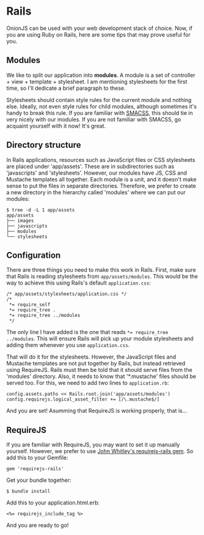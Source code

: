# Rails

OnionJS can be used with your web development stack of choice. Now, if you are using Ruby on Rails, here are some tips that may prove useful for you.

## Modules

We like to split our application into **modules**. A module is a set of controller + view + template + stylesheet. I am mentioning stylesheets for the first time, so I'll dedicate a brief paragraph to these.

Stylesheets should contain style rules for the current module and nothing else. Ideally, not even style rules for child modules, although sometimes it's handy to break this rule. If you are familiar with [SMACSS](http://smacss.com/), this should tie in very nicely with our modules. If you are not familiar with SMACSS, go acquaint yourself with it now! It's great.

## Directory structure

In Rails applications, resources such as JavaScript files or CSS stylesheets are placed under 'app/assets'. These are in subdirectories such as 'javascripts' and 'stylesheets'. However, our modules have JS, CSS and Mustache templates all together. Each module is a unit, and it doesn't make sense to put the files in separate directories. Therefore, we prefer to create a new directory in the hierarchy called 'modules' where we can put our modules:

    $ tree -d -L 1 app/assets
    app/assets
    ├── images
    ├── javascripts
    ├── modules
    └── stylesheets

## Configuration

There are three things you need to make this work in Rails. First, make sure that Rails is reading stylesheets from `app/assets/modules`. This would be the way to achieve this using Rails's default `application.css`:

    /* app/assets/stylesheets/application.css */
    /*
     *= require_self
     *= require_tree .
     *= require_tree ../modules
     */

The only line I have added is the one that reads `*= require_tree ../modules`. This will ensure Rails will pick up your module stylesheets and adding them whenever you use `application.css`.

That will do it for the stylesheets. However, the JavaScript files and Mustache templates are not put together by Rails, but instead retrieved using RequireJS. Rails must then be told that it should serve files from the 'modules' directory. Also, it needs to know that '*.mustache' files should be served too. For this, we need to add two lines to `application.rb`:

    config.assets.paths << Rails.root.join('app/assets/modules')
    config.requirejs.logical_asset_filter += [/\.mustache$/]

And you are set! Asumming that RequireJS is working properly, that is...

## RequireJS

If you are familiar with RequireJS, you may want to set it up manually yourself. However, we prefer to use [John Whitley's requirejs-rails gem](https://github.com/jwhitley/requirejs-rails). So add this to your Gemfile:

    gem 'requirejs-rails'

Get your bundle together:

    $ bundle install

Add this to your application.html.erb:

    <%= requirejs_include_tag %>

And you are ready to go!